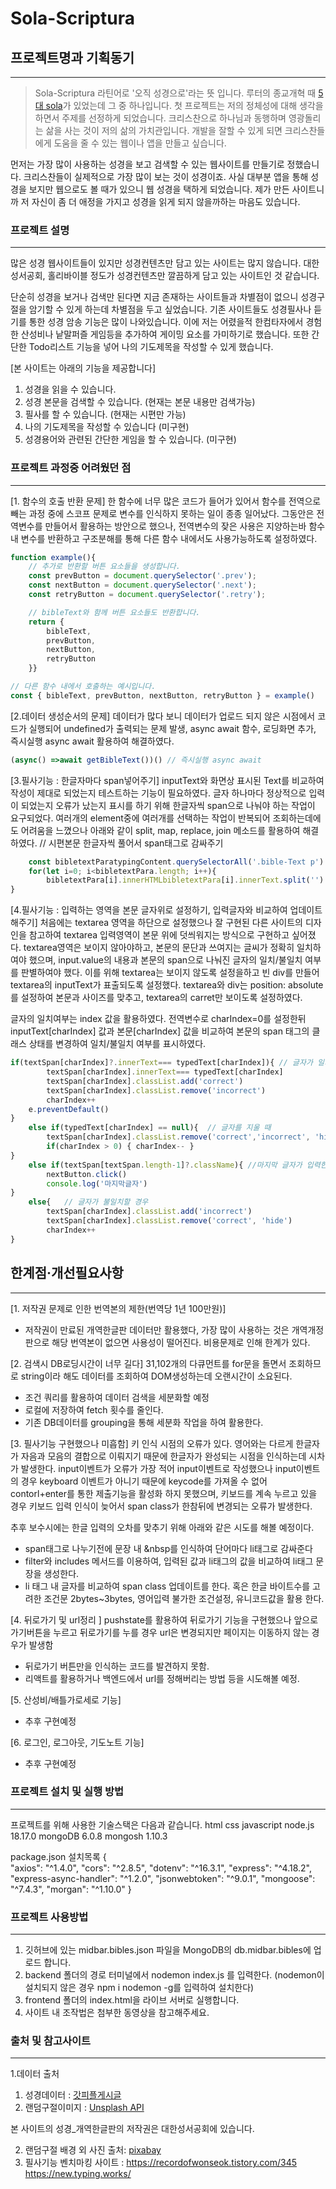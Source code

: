 # Sola-Scriptura 
## 프로젝트명과 기획동기
------------
>Sola-Scriptura 라틴어로 '오직 성경으로'라는 뜻 입니다.
루터의 종교개혁 때 [5대 sola](https://ko.wikipedia.org/wiki/%EB%8B%A4%EC%84%AF_%EC%86%94%EB%9D%BC)가 있었는데 그 중 하나입니다. 
첫 프로젝트는 저의 정체성에 대해 생각을 하면서 주제를 선정하게 되었습니다.
크리스찬으로 하나님과 동행하며 영광돌리는 삶을 사는 것이 저의 삶의 가치관입니다.
개발을 잘할 수 있게 되면 크리스찬들에게 도움을 줄 수 있는 웹이나 앱을 만들고 싶습니다.

먼저는 가장 많이 사용하는 성경을 보고 검색할 수 있는 웹사이트를 만들기로 정했습니다.
크리스찬들이 실제적으로 가장 많이 보는 것이 성경이죠. 
사실 대부분 앱을 통해 성경을 보지만 웹으로도 볼 때가 있으니 웹 성경을 택하게 되었습니다.
제가 만든 사이트니까 저 자신이 좀 더 애정을 가지고 성경을 읽게 되지 않을까하는 마음도 있습니다.

### 프로젝트 설명
------------
많은 성경 웹사이트들이 있지만 성경컨텐츠만 담고 있는 사이트는 많지 않습니다.
대한성서공회, 홀리바이블 정도가 성경컨텐츠만 깔끔하게 담고 있는 사이트인 것 같습니다.

단순히 성경을 보거나 검색만 된다면 지금 존재하는 사이트들과 차별점이 없으니 성경구절을 암기할 수 있게 하는데 차별점을 두고 싶었습니다.
기존 사이트들도 성경필사나 듣기를 통한 성경 암송 기능은 많이 나와있습니다.
이에 저는 어렸을적 한컴타자에서 경험한 산성비나 낱말퍼즐 게임등을 추가하여 게이밍 요소를 가미하기로 했습니다.
또한 간단한 Todo리스트 기능을 넣어 나의 기도제목을 작성할 수 있게 했습니다.

[본 사이트는 아래의 기능을 제공합니다]
1. 성경을 읽을 수 있습니다.
2. 성경 본문을 검색할 수 있습니다. (현재는 본문 내용만 검색가능)
3. 필사를 할 수 있습니다. (현재는 시편만 가능)
4. 나의 기도제목을 작성할 수 있습니다 (미구현)
5. 성경용어와 관련된 간단한 게임을 할 수 있습니다. (미구현)

### 프로젝트 과정중 어려웠던 점
------------
[1. 함수의 호출 반환 문제]
한 함수에 너무 많은 코드가 들어가 있어서 함수를 전역으로 빼는 과정 중에 
스코프 문제로 변수를 인식하지 못하는 일이 종종 일어났다. 그동안은 전역변수를 만들어서 활용하는 방안으로 했으나, 전역변수의 잦은 사용은 지양하는바 함수 내 변수를 반환하고 구조분해를 통해 다른 함수 내에서도 사용가능하도록 설정하였다.
``` javascript
function example(){
    // 추가로 반환할 버튼 요소들을 생성합니다.
    const prevButton = document.querySelector('.prev');
    const nextButton = document.querySelector('.next');
    const retryButton = document.querySelector('.retry');

    // bibleText와 함께 버튼 요소들도 반환합니다.
    return {
        bibleText,
        prevButton,
        nextButton,
        retryButton
    }}

// 다른 함수 내에서 호출하는 예시입니다.
const { bibleText, prevButton, nextButton, retryButton } = example()
```
[2.데이터 생성순서의 문제]
데이터가 많다 보니 데이터가 업로드 되지 않은 시점에서 코드가 실행되어 undefined가 출력되는 문제 발생, 
async await 함수, 로딩화면 추가, 즉시실행 async await 활용하여 해결하였다.
``` javascript
(async() =>await getBibleText())() // 즉시실행 async await
```

[3.필사기능 : 한글자마다 span넣어주기]
inputText와 화면상 표시된 Text를 비교하여 작성이 제대로 되었는지 테스트하는 기능이 필요하였다. 글자 하나마다 정상적으로 입력이 되었는지 오류가 났는지 표시를 하기 위해 한글자씩 span으로 나눠야 하는 작업이 요구되었다. 여러개의 element중에 여러개를 선택하는 작업이 반복되어 조회하는데에도 어려움을 느꼈으나 아래와 같이 split, map, replace, join 메소드를 활용하여 해결하였다. 
// 시편본문 한글자씩 풀어서 span태그로 감싸주기   
``` javascript
    const bibletextParatypingContent.querySelectorAll('.bible-Text p') 
    for(let i=0; i<bibletextPara.length; i++){
        bibletextPara[i].innerHTMLbibletextPara[i].innerText.split('').map(char =>char.replace(char, `<span>${char}</span>`)).join('')
}
```
[4.필사기능 : 입력하는 영역을 본문 글자위로 설정하기, 입력글자와 비교하여 업데이트해주기]
처음에는 textarea 영역을 하단으로 설정했으나 잘 구현된 다른 사이트의 디자인을 참고하여 textarea 입력영역이 본문 위에 덧씌워지는 방식으로 구현하고 싶어졌다. textarea영역은 보이지 않아야하고, 본문의 문단과 쓰여지는 글씨가 정확히 일치하여야 했으며, input.value의 내용과 본문의 span으로 나눠진 글자의 일치/불일치 여부를 판별하여야 했다. 이를 위해 textarea는 보이지 않도록 설정을하고 빈 div를 만들어 textarea의 inputText가 표출되도록 설정했다. textarea와 div는 position: absolute를 설정하여 본문과 사이즈를 맞추고, textarea의 carret만 보이도록 설정하였다. 

글자의 일치여부는 index 값을 활용하였다. 전역변수로 charIndex=0를 설정한뒤
inputText[charIndex] 값과 본문[charIndex] 값을 비교하여 본문의 span 태그의 클래스 상태를 변경하여 일치/불일치 여부를 표시하였다.
``` javascript
if(textSpan[charIndex]?.innerText=== typedText[charIndex]){ // 글자가 일치할 경우
        textSpan[charIndex].innerText=== typedText[charIndex]
        textSpan[charIndex].classList.add('correct')
        textSpan[charIndex].classList.remove('incorrect')
        charIndex++ 
    e.preventDefault()
}
    else if(typedText[charIndex] == null){  // 글자를 지울 때
        textSpan[charIndex].classList.remove('correct','incorrect', 'hide')
        if(charIndex > 0) { charIndex-- }
}
    else if(textSpan[textSpan.length-1]?.className){ //마지막 글자가 입력한 값과 같을때 다음버튼 클릭되도록 혹은 클래스가 있을때
        nextButton.click()
        console.log('마지막글자')
}
    else{   // 글자가 불일치할 경우
        textSpan[charIndex].classList.add('incorrect')
        textSpan[charIndex].classList.remove('correct', 'hide')
        charIndex++
}
```
## 한계점·개선필요사항 
------------
[1. 저작권 문제로 인한 번역본의 제한(번역당 1년 100만원)]
- 저작권이 만료된 개역한글판 데이터만 활용했다, 가장 많이 사용하는 것은 개역개정판으로 해당 번역본이 없으면 사용성이 떨어진다. 비용문제로 인해 한계가 있다.

[2. 검색시 DB로딩시간이 너무 길다] 
31,102개의 다큐먼트를 for문을 돌면서 조회하므로 string이라 해도 데이터를 조회하여 DOM생성하는데 오랜시간이 소요된다. 
- 조건 쿼리를 활용하여 데이터 검색을 세분화할 예정
- 로컬에 저장하여 fetch 횟수를 줄인다.
- 기존 DB데이터를 grouping을 통해 세분화 작업을 하여 활용한다.

[3. 필사기능 구현했으나 미흡함]
키 인식 시점의 오류가 있다. 영어와는 다르게 한글자가 자음과 모음의 결합으로 이뤄지기 때문에 한글자가 완성되는 시점을 인식하는데 시차가 발생한다.
input이벤트가 오류가 가장 적어 input이벤트로 작성했으나 input이벤트의 경우 keyboard 이벤트가 아니기 때문에 keycode를 가져올 수 없어 contorl+enter를 통한 제출기능을 활성화 하지 못했으며,
키보드를 계속 누르고 있을 경우 키보드 입력 인식이 늦어서 span class가 한참뒤에 변경되는 오류가 발생한다.

추후 보수시에는 한글 입력의 오차를 맞추기 위해 아래와 같은 시도를 해볼 예정이다.
-  span태그로 나누기전에 문장 내 &nbsp를 인식하여 단어마다 li태그로 감싸준다
-  filter와 includes 메서드를 이용하여, 입력된 값과 li태그의 값을 비교하여 li태그 문장을 생성한다.
-  li 태그 내 글자를 비교하여 span class 업데이트를 한다.
혹은 한글 바이트수를 고려한 조건문 2bytes~3bytes, 영어입력 불가한 조건설정, 유니코드값을 활용 한다.

[4. 뒤로가기 및 url정리 ]
pushstate를 활용하여 뒤로가기 기능을 구현했으나 앞으로가기버튼을 누르고 뒤로가기를 누를 경우 url은 변경되지만 페이지는 이동하지 않는 경우가 발생함 
- 뒤로가기 버튼만을 인식하는 코드를 발견하지 못함.
- 리액트를 활용하거나 백엔드에서 url를 정해버리는 방법 등을 시도해볼 예정.

[5. 산성비/배틀가로세로 기능]
- 추후 구현예정
  
[6. 로그인, 로그아웃, 기도노트 기능]
- 추후 구현예정

### 프로젝트 설치 및 실행 방법
------------
프로젝트를 위해 사용한 기술스택은 다음과 같습니다.
html 
css 
javascript 
node.js 18.17.0
mongoDB 6.0.8 
mongosh 1.10.3 

package.json 설치목록
{  
    "axios": "^1.4.0",
    "cors": "^2.8.5",
    "dotenv": "^16.3.1",
    "express": "^4.18.2",
    "express-async-handler": "^1.2.0",
    "jsonwebtoken": "^9.0.1",
    "mongoose": "^7.4.3",
    "morgan": "^1.10.0"
}

### 프로젝트 사용방법
------------
1. 깃허브에 있는  midbar.bibles.json 파일을 MongoDB의 db.midbar.bibles에 업로드 합니다.
2. backend 폴더의 경로 터미널에서 nodemon index.js 를 입력한다. (nodemon이 설치되지 않은 경우 npm i nodemon -g를 입력하여 설치한다)
3. frontend 폴더의 index.html을 라이브 서버로 실행합니다.
4. 사이트 내 조작법은 첨부한 동영상을 참고해주세요.
   
### 출처 및 참고사이트
------------
1.데이터 출처
1) 성경데이터 : [갓피플게시글](https://godpeople.or.kr/index.php?module=file&act=procFileDownload&file_srl=3016468&sid=91debabb17f7f69ad0e7e6a6bff8de38)
2) 랜덤구절이미지 : [Unsplash API](https://api.unsplash.com/)

본 사이트의 성경_개역한글판의 저작권은 대한성서공회에 있습니다.

2. 랜덤구절 배경 외 사진 출처: [pixabay](https://pixabay.com/ko/)
3. 필사기능 벤치마킹 사이트 :
   https://recordofwonseok.tistory.com/345
   https://new.typing.works/
